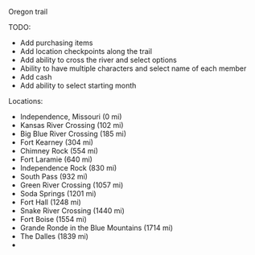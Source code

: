Oregon trail

TODO:
- Add purchasing items
- Add location checkpoints along the trail
- Add ability to cross the river and select options
- Ability to have multiple characters and select name of each member
- Add cash
- Add ability to select starting month

Locations:

- Independence, Missouri (0 mi)
- Kansas River Crossing (102 mi)
- Big Blue River Crossing (185 mi)
- Fort Kearney (304 mi)
- Chimney Rock (554 mi)
- Fort Laramie (640 mi)
- Independence Rock (830 mi)
- South Pass (932 mi)
- Green River Crossing (1057 mi)
- Soda Springs (1201 mi)
- Fort Hall (1248 mi)
- Snake River Crossing (1440 mi)
- Fort Boise (1554 mi)
- Grande Ronde in the Blue Mountains (1714 mi)
- The Dalles (1839 mi)
- 
